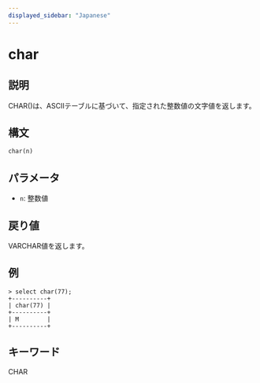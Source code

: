 ```yaml
---
displayed_sidebar: "Japanese"
---
```


# char 

## 説明

CHAR()は、ASCIIテーブルに基づいて、指定された整数値の文字値を返します。

## 構文

```Haskell
char(n)
```

## パラメータ

- `n`: 整数値

## 戻り値

VARCHAR値を返します。

## 例

```Plain Text
> select char(77);
+----------+
| char(77) |
+----------+
| M        |
+----------+
```

## キーワード

CHAR

